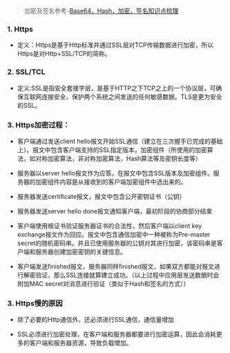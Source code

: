 
>加密及签名参考-[Base64，Hash，加密，签名知识点梳理](https://github.com/MadnessXiong/AndroidNote/blob/master/Network/Base64，Hash，加密，签名知识点梳理.md)

### 1. Https
   - 定义：Https是基于Http标准并通过SSL层对TCP传输数据进行加密，所以Https是对Http+SSL/TCP的简称。

### 2. SSL/TCL
  - 定义:SSL是指安全套接字层，是基于HTTP之下TCP之上的一个协议层，可确保互联网连接安全，保护两个系统之间发送的任何敏感数据。TLS是更为安全的SSL。

### 3. Https加密过程：

   - 客户端通过发送client hello报文开始SSL通信（建立在三次握手已完成的基础上）。报文中包含客户端支持的SSL指定版本，加密组件（所使用的加密算法，如对称加密算法，非对称加密算法，Hash算法等及密钥长度等）
  
   - 服务器以server hello报文作为应答。在报文中包含SSL版本及加密组件。服务器的加密组件内容是从接收到的客户端加密组件中选出来的。

   - 服务器发送certificate报文，报文中包含公开密钥证书（公钥）

   - 服务器发送server hello done报文通知客户端，最初阶段的协商部分结束

   - 客户端使用根证书验证服务器证书的合法性，然后客户端以client key exchange报文作为回应。报文中包含通信加密中一种被称为Pre-master secret的随机密码串。并且已使用服务器的公钥对其进行加密，该密码串是客户端和服务器创建加密密钥的关键信息。

   - 客户端发送finished报文，服务器同样finished报文，如果双方都能对报文进行解密验证，那么SSL连接就算建立成功。（以上过程中应用层发送数据时会附加MAC secret对消息进行验证（类似于Hash和签名的方式））

### 3. Https慢的原因
  
   - 除了必要的Http通信外，还必须进行SSL通信，通信量增加

   - SSL必须进行加密处理，在客户端和服务器都要进行加密运算，因此会消耗更多的客户端和服务器资源，导致负载增加。